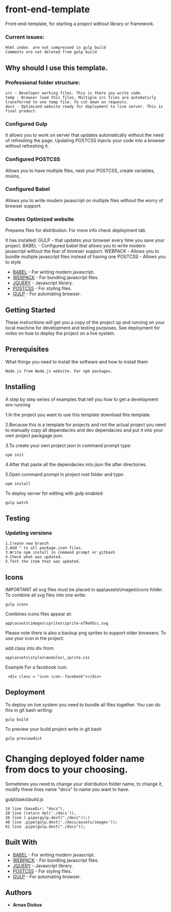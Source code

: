 # front-end-template

Front-end-template, for starting a project without library or framework.

### Current issues:
```
Html index  are not compressed in gulp build
Comments are not deleted from gulp build
```

## Why should I use this template.
  
 ### Professional folder structure:
    src - Developer working files. This is there you write code.
    temp - Browser load this files. Multiple src files are automaticly transferred to one temp file. To cut down on requests.
    docs - Optimized website ready for deployment to live server. This is final product.
  
 ### Configured Gulp
  It allows you to work on server that updates automatically without the need of refreshing the page.
  Updating POSTCSS injects your code into a browser without refreshing it.
  
 ### Configured POSTCSS
  Allows you to have multiple files, nest your POSTCSS, create variables, mixins, 
 
 ### Configured Babel
  Allows you to write modern javascript on multiple files without the worry of browser support.
  
  ### Creates Optimized website
  Prepares files for distribution. For more info check deployment tab.
  
  
  
  It has installed:
  GULP - that updates your browser every time you save your project.
  BABEL - Configured babel that allows you to write modern javascript without the fear of browser support.
  WEBPACK - Allows you to bundle multiple javascript files instead of having one
  POSTCSS - Allows you to style 

* [BABEL](https://github.com/babel/babel) - For writing modern javascript.
* [WEBPACK](https://github.com/webpack/webpack) - For bundling javascript files.
* [JQUERY](https://github.com/jquery/jquery) - Javascript library.
* [POSTCSS](https://github.com/postcss/postcss) - For styling files.
* [GULP](https://github.com/gulpjs/gulp) - For automating browser.

## Getting Started

These instructions will get you a copy of the project up and running on your local machine for development and testing purposes. See deployment for notes on how to deploy the project on a live system.

## Prerequisites

What things you need to install the software and how to install them

```
Node.js from Node.js website. For npm packages.
```

## Installing

A step by step series of examples that tell you how to get a development env running

1.In the project you want to use this template download this template.

2.Because this is a template for projects and not the actual project you need to manually copy all dependacies and dev dependacies and put it into your own project packgage json.

3.To create your own project json in command prompt type:

```
npm init
```
4.After that paste all the dependacies into json file after directories.

5.Open command prompt in project root folder and type:
```
npm install
```
To deploy server for editing with gulp enabled:
```
gulp watch
```
## Testing
### Updating versions
```
1.Create new branch
2.Add ^ to all package.json files.
3.Write npm install in command prompt or gitbash
4.Check what was updated.
5.Test the item that was updated.
```

## Icons

IMPORTANT all svg files must be placed in app\assets\images\icons folder.
To combine all svg files into one write:

```
gulp icons
```

Combines icons files appear at:

```
app\assets\images\sprites\sprite-e79e95cc.svg
```
Please note there is also a backup png sprites to support older browsers.
To use your icon in the project:

add class into div from:
```
app\assets\styles\modules\_sprite.css
```
Example For a facebook icon.
```
 <div class = "icon icon--facebook"></div>
```
## Deployment

To deploy on live system you need to bundle all files together. You can do this in git bash writing:

```
gulp build
```
To preview your build project write in git bash

```
gulp previewdist
```
# Changing deployed folder name from docs to your choosing.

Sometimes you need to change your distribution folder name, to change it,
modify these lines name "docs" to name you want to have.

gulp\tasks\build.js
```
14 line (baseDir: "docs"),
20 line (return del('./docs')),
36 line (.pipe(gulp.dest("./docs"));)
48 line .pipe(gulp.dest('./docs/assets/images'));
61 line .pipe(gulp.dest("./docs"));
```

## Built With

* [BABEL](https://github.com/babel/babel) - For writing modern javascript.
* [WEBPACK](https://github.com/webpack/webpack) - For bundling javascript files.
* [JQUERY](https://github.com/jquery/jquery) - Javascript library.
* [POSTCSS](https://github.com/postcss/postcss) - For styling files.
* [GULP](https://github.com/gulpjs/gulp) - For automating browser.

## Authors

* **Arnas Dickus**


